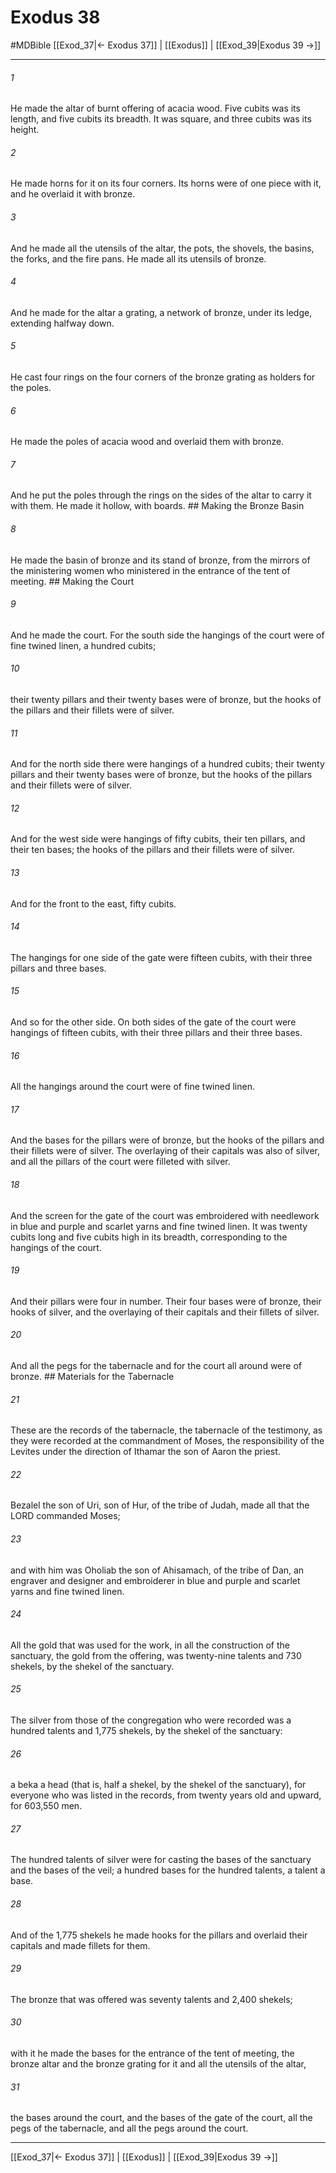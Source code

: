 # Exodus 38
#MDBible
[[Exod_37|← Exodus 37]] | [[Exodus]] | [[Exod_39|Exodus 39 →]]

***

###### 1 
He made the altar of burnt offering of acacia wood. Five cubits was its length, and five cubits its breadth. It was square, and three cubits was its height. 

###### 2 
He made horns for it on its four corners. Its horns were of one piece with it, and he overlaid it with bronze. 

###### 3 
And he made all the utensils of the altar, the pots, the shovels, the basins, the forks, and the fire pans. He made all its utensils of bronze. 

###### 4 
And he made for the altar a grating, a network of bronze, under its ledge, extending halfway down. 

###### 5 
He cast four rings on the four corners of the bronze grating as holders for the poles. 

###### 6 
He made the poles of acacia wood and overlaid them with bronze. 

###### 7 
And he put the poles through the rings on the sides of the altar to carry it with them. He made it hollow, with boards. ## Making the Bronze Basin 

###### 8 
He made the basin of bronze and its stand of bronze, from the mirrors of the ministering women who ministered in the entrance of the tent of meeting. ## Making the Court 

###### 9 
And he made the court. For the south side the hangings of the court were of fine twined linen, a hundred cubits; 

###### 10 
their twenty pillars and their twenty bases were of bronze, but the hooks of the pillars and their fillets were of silver. 

###### 11 
And for the north side there were hangings of a hundred cubits; their twenty pillars and their twenty bases were of bronze, but the hooks of the pillars and their fillets were of silver. 

###### 12 
And for the west side were hangings of fifty cubits, their ten pillars, and their ten bases; the hooks of the pillars and their fillets were of silver. 

###### 13 
And for the front to the east, fifty cubits. 

###### 14 
The hangings for one side of the gate were fifteen cubits, with their three pillars and three bases. 

###### 15 
And so for the other side. On both sides of the gate of the court were hangings of fifteen cubits, with their three pillars and their three bases. 

###### 16 
All the hangings around the court were of fine twined linen. 

###### 17 
And the bases for the pillars were of bronze, but the hooks of the pillars and their fillets were of silver. The overlaying of their capitals was also of silver, and all the pillars of the court were filleted with silver. 

###### 18 
And the screen for the gate of the court was embroidered with needlework in blue and purple and scarlet yarns and fine twined linen. It was twenty cubits long and five cubits high in its breadth, corresponding to the hangings of the court. 

###### 19 
And their pillars were four in number. Their four bases were of bronze, their hooks of silver, and the overlaying of their capitals and their fillets of silver. 

###### 20 
And all the pegs for the tabernacle and for the court all around were of bronze. ## Materials for the Tabernacle 

###### 21 
These are the records of the tabernacle, the tabernacle of the testimony, as they were recorded at the commandment of Moses, the responsibility of the Levites under the direction of Ithamar the son of Aaron the priest. 

###### 22 
Bezalel the son of Uri, son of Hur, of the tribe of Judah, made all that the LORD commanded Moses; 

###### 23 
and with him was Oholiab the son of Ahisamach, of the tribe of Dan, an engraver and designer and embroiderer in blue and purple and scarlet yarns and fine twined linen. 

###### 24 
All the gold that was used for the work, in all the construction of the sanctuary, the gold from the offering, was twenty-nine talents and 730 shekels, by the shekel of the sanctuary. 

###### 25 
The silver from those of the congregation who were recorded was a hundred talents and 1,775 shekels, by the shekel of the sanctuary: 

###### 26 
a beka a head (that is, half a shekel, by the shekel of the sanctuary), for everyone who was listed in the records, from twenty years old and upward, for 603,550 men. 

###### 27 
The hundred talents of silver were for casting the bases of the sanctuary and the bases of the veil; a hundred bases for the hundred talents, a talent a base. 

###### 28 
And of the 1,775 shekels he made hooks for the pillars and overlaid their capitals and made fillets for them. 

###### 29 
The bronze that was offered was seventy talents and 2,400 shekels; 

###### 30 
with it he made the bases for the entrance of the tent of meeting, the bronze altar and the bronze grating for it and all the utensils of the altar, 

###### 31 
the bases around the court, and the bases of the gate of the court, all the pegs of the tabernacle, and all the pegs around the court. 

***

[[Exod_37|← Exodus 37]] | [[Exodus]] | [[Exod_39|Exodus 39 →]]
